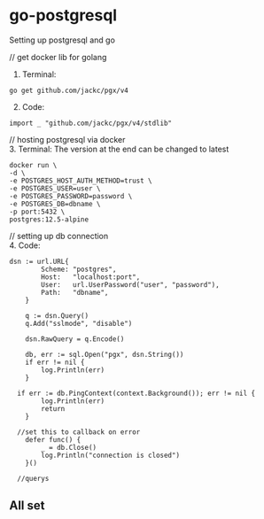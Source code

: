 # go-postgresql
Setting up postgresql and go

// get docker lib for golang
1. Terminal:  
```
go get github.com/jackc/pgx/v4
```
2. Code:  
```
import _ "github.com/jackc/pgx/v4/stdlib"
```

// hosting postgresql via docker  
3. Terminal: The version at the end can be changed to latest  
```
docker run \
-d \
-e POSTGRES_HOST_AUTH_METHOD=trust \
-e POSTGRES_USER=user \
-e POSTGRES_PASSWORD=password \
-e POSTGRES_DB=dbname \
-p port:5432 \
postgres:12.5-alpine
```

// setting up db connection  
4. Code:  
```
dsn := url.URL{
		Scheme: "postgres",
		Host:   "localhost:port",
		User:   url.UserPassword("user", "password"),
		Path:   "dbname",
	}

	q := dsn.Query()
	q.Add("sslmode", "disable")

	dsn.RawQuery = q.Encode()

	db, err := sql.Open("pgx", dsn.String())
	if err != nil {
		log.Println(err)
	}
  
  if err := db.PingContext(context.Background()); err != nil {
		log.Println(err)
		return
	}
  
  //set this to callback on error
	defer func() {
		_ = db.Close()
		log.Println("connection is closed")
	}() 
  
  //querys
```

## All set
